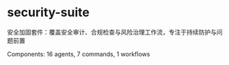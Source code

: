 # security-suite

安全加固套件：覆盖安全审计、合规检查与风险治理工作流，专注于持续防护与问题前置

Components: 16 agents, 7 commands, 1 workflows
